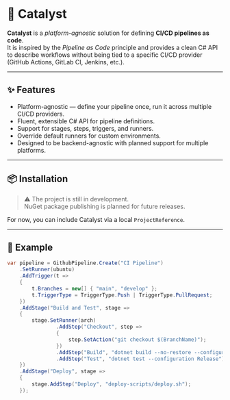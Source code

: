 # 🚀 Catalyst

**Catalyst** is a *platform-agnostic* solution for defining **CI/CD pipelines as code**.  
It is inspired by the *Pipeline as Code* principle and provides a clean C# API to describe workflows without being tied to a specific CI/CD provider (GitHub Actions, GitLab CI, Jenkins, etc.).

---

## ✨ Features
- Platform-agnostic — define your pipeline once, run it across multiple CI/CD providers.
- Fluent, extensible C# API for pipeline definitions.
- Support for stages, steps, triggers, and runners.
- Override default runners for custom environments.
- Designed to be backend-agnostic with planned support for multiple platforms.

---

## 📦 Installation
> ⚠️ The project is still in development.  
NuGet package publishing is planned for future releases.

For now, you can include Catalyst via a local `ProjectReference`.

---

## 📝 Example

```csharp
var pipeline = GithubPipeline.Create("CI Pipeline")
    .SetRunner(ubuntu)
    .AddTrigger(t =>
    {
        t.Branches = new[] { "main", "develop" };
        t.TriggerType = TriggerType.Push | TriggerType.PullRequest;
    })
    .AddStage("Build and Test", stage =>
    {
        stage.SetRunner(arch)
                .AddStep("Checkout", step =>
                {
                    step.SetAction("git checkout $(BranchName)");
                })
                .AddStep("Build", "dotnet build --no-restore --configuration Release")
                .AddStep("Test", "dotnet test --configuration Release");
    })
    .AddStage("Deploy", stage =>
    {
        stage.AddStep("Deploy", "deploy-scripts/deploy.sh");
    });